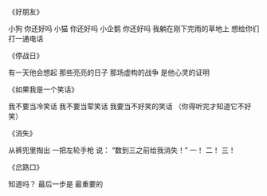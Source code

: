 《好朋友》

小狗
你还好吗
小猫
你还好吗
小企鹅
你还好吗
我躺在刚下完雨的草地上
想给你们打一通电话



《停战日》

有一天他会想起
那些亮亮的日子
那场虚构的战争
是他心灵的证明



《如果我是一个笑话》

我不要当冷笑话
我不要当荤笑话
我要当不好笑的笑话
（你得听完才知道它不好笑）



《消失》

从裤兜里掏出
一把左轮手枪
说：
“数到三之前给我消失！”
一！
二！
三！



《岔路口》

知道吗？
最后一步是
最重要的